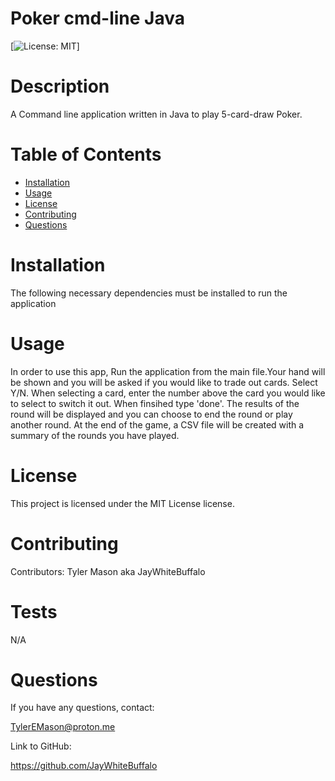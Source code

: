 
# Poker cmd-line Java
[![License: MIT](https://img.shields.io/badge/License-MIT-yellow.svg)]
# Description
A Command line application written in Java to play 5-card-draw Poker. 
# Table of Contents
* [Installation](#installation)
* [Usage](#usage)
* [License](#license)
* [Contributing](#contributing)
* [Questions](#questions)
# Installation
The following necessary dependencies must be installed to run the application
# Usage
In order to use this app, Run the application from the main file.Your hand will be shown and you will be asked if you would like to trade out cards. Select Y/N. When selecting a card, enter the number  above the card you would like to select to switch it out. When finsihed type 'done'. The results of the round will be displayed and you can choose to end the round or play another round. At the end of the game, a CSV file will be created with a summary of the rounds you have played.
# License
This project is licensed under the MIT License license.
# Contributing
Contributors: Tyler Mason aka JayWhiteBuffalo
# Tests
N/A
# Questions
If you have any questions, contact:

 TylerEMason@proton.me

 Link to GitHub:

https://github.com/JayWhiteBuffalo
